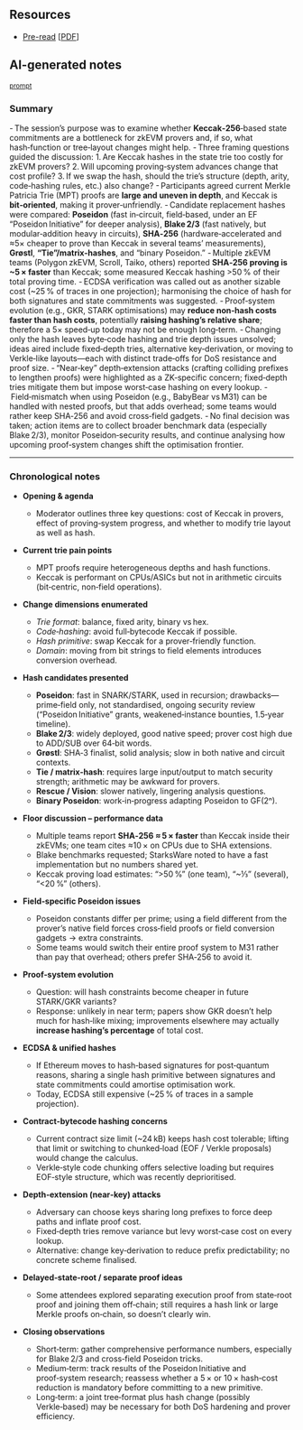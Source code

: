 ## Resources

- [Pre-read](https://notes.ethereum.org/m4L02cXBSzKRl9dGj-EiXQ) [[PDF](Slides-notes/11-Jun_hash-functions-for-state-commitments-preread.pdf)]

## AI-generated notes

<sup>[prompt](Slides-notes/AI-info.md)</sup>

### Summary

- The session’s purpose was to examine whether **Keccak‑256**‑based state commitments are a bottleneck for zkEVM provers and, if so, what hash‑function or tree‑layout changes might help.
- Three framing questions guided the discussion:
1. Are Keccak hashes in the state trie too costly for zkEVM provers?
2. Will upcoming proving‑system advances change that cost profile?
3. If we swap the hash, should the trie’s structure (depth, arity, code‑hashing rules, etc.) also change?
- Participants agreed current Merkle Patricia Trie (MPT) proofs are **large and uneven in depth**, and Keccak is **bit‑oriented**, making it prover‑unfriendly.
- Candidate replacement hashes were compared: **Poseidon** (fast in‑circuit, field‑based, under an EF “Poseidon Initiative” for deeper analysis), **Blake 2/3** (fast natively, but modular‑addition heavy in circuits), **SHA‑256** (hardware‑accelerated and ≈5× cheaper to prove than Keccak in several teams’ measurements), **Grøstl**, **“Tie”/matrix‑hashes**, and “binary Poseidon.”
- Multiple zkEVM teams (Polygon zkEVM, Scroll, Taiko, others) reported **SHA‑256 proving is \~5 × faster** than Keccak; some measured Keccak hashing >50 % of their total proving time.
- ECDSA verification was called out as another sizable cost (\~25 % of traces in one projection); harmonising the choice of hash for both signatures and state commitments was suggested.
- Proof‑system evolution (e.g., GKR, STARK optimisations) may **reduce non‑hash costs faster than hash costs**, potentially **raising hashing’s relative share**; therefore a 5× speed‑up today may not be enough long‑term.
- Changing only the hash leaves byte‑code hashing and trie depth issues unsolved; ideas aired include fixed‑depth tries, alternative key‑derivation, or moving to Verkle‑like layouts—each with distinct trade‑offs for DoS resistance and proof size.
- “Near‑key” depth‑extension attacks (crafting colliding prefixes to lengthen proofs) were highlighted as a ZK‑specific concern; fixed‑depth tries mitigate them but impose worst‑case hashing on every lookup.
- Field‑mismatch when using Poseidon (e.g., BabyBear vs M31) can be handled with nested proofs, but that adds overhead; some teams would rather keep SHA‑256 and avoid cross‑field gadgets.
- No final decision was taken; action items are to collect broader benchmark data (especially Blake 2/3), monitor Poseidon‑security results, and continue analysing how upcoming proof‑system changes shift the optimisation frontier.

---

### Chronological notes

* **Opening & agenda**

  * Moderator outlines three key questions: cost of Keccak in provers, effect of proving‑system progress, and whether to modify trie layout as well as hash.

* **Current trie pain points**

  * MPT proofs require heterogeneous depths and hash functions.
  * Keccak is performant on CPUs/ASICs but not in arithmetic circuits (bit‑centric, non‑field operations).

* **Change dimensions enumerated**

  * *Trie format*: balance, fixed arity, binary vs hex.
  * *Code‑hashing*: avoid full‑bytecode Keccak if possible.
  * *Hash primitive*: swap Keccak for a prover‑friendly function.
  * *Domain*: moving from bit strings to field elements introduces conversion overhead.

* **Hash candidates presented**

  * **Poseidon**: fast in SNARK/STARK, used in recursion; drawbacks—prime‑field only, not standardised, ongoing security review (“Poseidon Initiative” grants, weakened‑instance bounties, 1.5‑year timeline).
  * **Blake 2/3**: widely deployed, good native speed; prover cost high due to ADD/SUB over 64‑bit words.
  * **Grøstl**: SHA‑3 finalist, solid analysis; slow in both native and circuit contexts.
  * **Tie / matrix‑hash**: requires large input/output to match security strength; arithmetic may be awkward for provers.
  * **Rescue / Vision**: slower natively, lingering analysis questions.
  * **Binary Poseidon**: work‑in‑progress adapting Poseidon to GF(2ⁿ).

* **Floor discussion – performance data**

  * Multiple teams report **SHA‑256 ≈ 5 × faster** than Keccak inside their zkEVMs; one team cites ≈10 × on CPUs due to SHA extensions.
  * Blake benchmarks requested; StarksWare noted to have a fast implementation but no numbers shared yet.
  * Keccak proving load estimates: “>50 %” (one team), “\~⅓” (several), “<20 %” (others).

* **Field‑specific Poseidon issues**

  * Poseidon constants differ per prime; using a field different from the prover’s native field forces cross‑field proofs or field conversion gadgets → extra constraints.
  * Some teams would switch their entire proof system to M31 rather than pay that overhead; others prefer SHA‑256 to avoid it.

* **Proof‑system evolution**

  * Question: will hash constraints become cheaper in future STARK/GKR variants?
  * Response: unlikely in near term; papers show GKR doesn’t help much for hash‑like mixing; improvements elsewhere may actually **increase hashing’s percentage** of total cost.

* **ECDSA & unified hashes**

  * If Ethereum moves to hash‑based signatures for post‑quantum reasons, sharing a single hash primitive between signatures and state commitments could amortise optimisation work.
  * Today, ECDSA still expensive (\~25 % of traces in a sample projection).

* **Contract‑bytecode hashing concerns**

  * Current contract size limit (\~24 kB) keeps hash cost tolerable; lifting that limit or switching to chunked‑load (EOF / Verkle proposals) would change the calculus.
  * Verkle‑style code chunking offers selective loading but requires EOF‑style structure, which was recently deprioritised.

* **Depth‑extension (near‑key) attacks**

  * Adversary can choose keys sharing long prefixes to force deep paths and inflate proof cost.
  * Fixed‑depth tries remove variance but levy worst‑case cost on every lookup.
  * Alternative: change key‑derivation to reduce prefix predictability; no concrete scheme finalised.

* **Delayed‑state‑root / separate proof ideas**

  * Some attendees explored separating execution proof from state‑root proof and joining them off‑chain; still requires a hash link or large Merkle proofs on‑chain, so doesn’t clearly win.

* **Closing observations**

  * Short‑term: gather comprehensive performance numbers, especially for Blake 2/3 and cross‑field Poseidon tricks.
  * Medium‑term: track results of the Poseidon Initiative and proof‑system research; reassess whether a 5 × or 10 × hash‑cost reduction is mandatory before committing to a new primitive.
  * Long‑term: a joint tree‑format plus hash change (possibly Verkle‑based) may be necessary for both DoS hardening and prover efficiency.